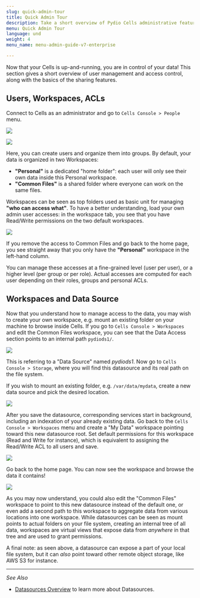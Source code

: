 ```yaml
---
slug: quick-admin-tour
title: Quick Admin Tour
description: Take a short overview of Pydio Cells administrative features for managing users, workspaces and permissions.
menu: Quick Admin Tour
language: und
weight: 4
menu_name: menu-admin-guide-v7-enterprise

---
```

Now that your Cells is up-and-running, you are in control of your data! This section gives a short overview of user management and access control, along with the basics of the sharing features.

## Users, Workspaces, ACLs

Connect to Cells as an administrator and go to `Cells Console > People` menu.

![](../images/1_quick_start/yourdata/cells_console.png)

![](../images/1_quick_start/yourdata/01-people.png)

Here, you can create users and organize them into groups. By default, your data is organized in two Workspaces: 
- **"Personal"** is a dedicated "home folder": each user will only see their own data inside this Personal workspace.
- **"Common Files"** is a shared folder where everyone can work on the same files.

Workspaces can be seen as top folders used as basic unit for managing **"who can access what"**. To have a better understanding, load your own admin user accesses: in the workspace tab, you see that you have Read/Write permissions on the two default workspaces.

![](../images/1_quick_start/yourdata/02-admin.png)

If you remove the access to Common Files and go back to the home page, you see straight away that you only have the **"Personal"** workspace in the left-hand column.

You can manage these accesses at a fine-grained level (user per user), or a higher level (per group or per role). Actual accesses are computed for each user depending on their roles, groups and personal ACLs.

## Workspaces and Data Source

Now that you understand how to manage access to the data, you may wish to create your own workspace, e.g. mount an existing folder on your machine to browse inside Cells. If you go to `Cells Console > Workspaces` and edit the Common Files workspace, you can see that the Data Access section points to an internal path `pydiods1/`.

![](../images/1_quick_start/yourdata/03-commonfiles.png)

This is referring to a "Data Source" named _pydiods1_. Now go to `Cells Console > Storage`, where you will find this datasource and its real path on the file system.

If you wish to mount an existing folder, e.g. `/var/data/mydata`, create a new data source and pick the desired location.

![](../images/1_quick_start/yourdata/04-datasource.png)

After you save the datasource, corresponding services start in background, including an indexation of your already existing data. Go back to the `Cells Console > Workspaces` menu and create a "My Data" workspace pointing toward this new datasource root. Set default permissions for this workspace (Read and Write for instance), which is equivalent to assigning the Read/Write ACL to all users and save.

![](../images/1_quick_start/yourdata/05-newws.png)

Go back to the home page. You can now see the workspace and browse the data it contains!

![](../images/1_quick_start/yourdata/06-mydata.png)

As you may now understand, you could also edit the "Common Files" workspace to point to this new datasource instead of the default one, or even add a second path to this workspace to aggregate data from various locations into one workspace. While datasources can be seen as mount points to actual folders on your file system, creating an internal tree of all data, workspaces are virtual views that expose data from _anywhere_ in that tree and are used to grant permissions.

A final note: as seen above, a datasource can expose a part of your local file system, but it can _also_ point toward other remote object storage, like AWS S3 for instance.

--------------
_See Also_

- [Datasources Overview](./datasources-overview) to learn more about Datasources.